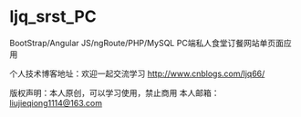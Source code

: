 # ljq_srst_PC
BootStrap/Angular JS/ngRoute/PHP/MySQL    PC端私人食堂订餐网站单页面应用

个人技术博客地址：欢迎一起交流学习
http://www.cnblogs.com/ljq66/

版权声明：本人原创，可以学习使用，禁止商用
本人邮箱：liujieqiong1114@163.com
